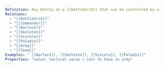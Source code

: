 ```yaml
---
Definition: Any Entity on a [[BattleGrid]] that can be controlled by a [[Commander]]
Relations:
  - "[[BattleGrid]]"
  - "[[Commander]]"
  - "[[Warlock]]"
  - "[[Skeleton]]"
  - "[[Viscera]]"
  - "[[Paladin]]"
  - "[[Army]]"
  - "[[Team]]"
Examples: " [[Warlock]], [[Skeleton]], [[Viscera]], [[Paladin]]"
Properties: "value: tactical value / cost to have in army"
---
```

